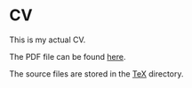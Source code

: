# CV

This is my actual CV. 

The PDF file can be found [here](CV.pdf). 

The source files are stored in the [TeX](TeX/) directory.
